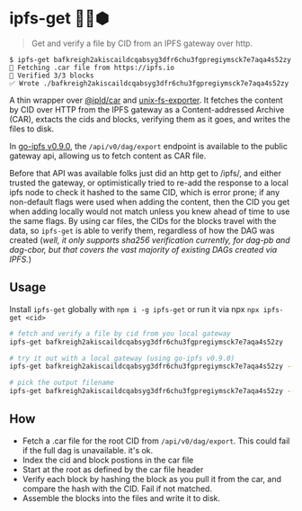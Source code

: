 # ipfs-get 📡✨⬢

> Get and verify a file by CID from an IPFS gateway over http.

```console
$ ipfs-get bafkreigh2akiscaildcqabsyg3dfr6chu3fgpregiymsck7e7aqa4s52zy
📡 Fetching .car file from https://ipfs.io
🔐 Verified 3/3 blocks
✅ Wrote ./bafkreigh2akiscaildcqabsyg3dfr6chu3fgpregiymsck7e7aqa4s52zy
```

A thin wrapper over [@ipld/car](https://github.com/ipld/js-car) and [unix-fs-exporter](https://github.com/ipfs/js-ipfs-unixfs/tree/master/packages/ipfs-unixfs-exporter). It fetches the content by CID over HTTP from the IPFS gateway as a Content-addressed Archive (CAR), extacts the cids and blocks, verifying them as it goes, and writes the files to disk.

In [go-ipfs v0.9.0](https://github.com/ipfs/go-ipfs/issues/8058), the `/api/v0/dag/export` endpoint is available to the public gateway api, allowing us to fetch content as CAR file.

Before that API was available folks just did an http get to /ipfs/<CID>, and either trusted the gateway, or optimistically tried to re-add the response to a local ipfs node to check it hashed to the same CID, which is error prone; if any non-default flags were used when adding the content, then the CID you get when adding locally would not match unless you knew ahead of time to use the same flags. By using car files, the CIDs for the blocks travel with the data, so `ipfs-get` is able to verify them, regardless of how the DAG was created (_well, it only supports sha256 verification currently, for dag-pb and dag-cbor, but that covers the vast majority of existing DAGs created via IPFS._)

## Usage

Install `ipfs-get` globally with `npm i -g ipfs-get` or run it via npx `npx ipfs-get <cid>`

```sh
# fetch and verify a file by cid from you local gateway
ipfs-get bafkreigh2akiscaildcqabsyg3dfr6chu3fgpregiymsck7e7aqa4s52zy

# try it out with a local gateway (using go-ipfs v0.9.0)
ipfs-get bafkreigh2akiscaildcqabsyg3dfr6chu3fgpregiymsck7e7aqa4s52zy --gateway http://127.0.0.1:5001

# pick the output filename
ipfs-get bafkreigh2akiscaildcqabsyg3dfr6chu3fgpregiymsck7e7aqa4s52zy --output room-guardian.jpg
```

## How

- Fetch a .car file for the root CID from `/api/v0/dag/export`. This could fail if the full dag is unavailable. it's ok.
- Index the cid and block postions in the car file
- Start at the root as defined by the car file header
- Verify each block by hashing the block as you pull it from the car, and compare the hash with the CID. Fail if not matched.
- Assemble the blocks into the files and write it to disk.

